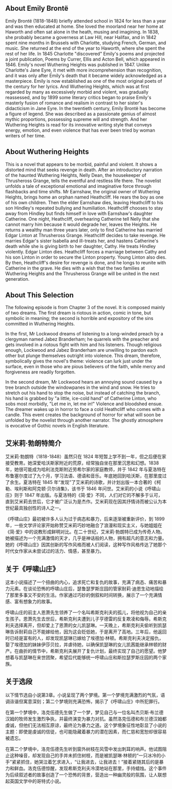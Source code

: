 

## About Emily Brontë

Emily Brontë (1818-1848) briefly attended school in 1824 for less than a year and was then educated at home. She loved the moorland near her home at Haworth and often sat alone in the heath, musing and imagining. In 1838, she probably became a governess at Law Hill, near Halifax, and in 1842 spent nine months in Brussels with Charlotte, studying French, German, and music. She returned at the end of the year to Haworth, where she spent the rest of her life. In 1845 Charlotte "discovered" Emily's poems and projected a joint publication, Poems by Currer, Ellis and Acton Bell, which appeared in 1846. Emily's novel Wuthering Heights was published in 1847. Unlike Charlotte's Jane Eyre, it met with more incomprehension than recognition, and it was only after Emily's death that it became widely acknowledged as a masterpiece. Emily is now established as one of the most original poets of the century for her lyrics. And Wuthering Heights, which was at first regarded by many as excessively morbid and violent, was gradually reassessed, and by 1899 some literary critics began to praise Emily's masterly fusion of romance and realism in contrast to her sister's didacticism in Jane Eyre. In the twentieth century, Emily Brontë has become a figure of legend. She was described as a passionate genius of almost mythic proportions, possessing supreme will and strength. And her Wuthering Heights is read for its innovative writing style that conveys energy, emotion, and even violence that has ever been tried by woman writers of her time.

## About Wuthering Heights

This is a novel that appears to be morbid, painful and violent. It shows a distorted mind that seeks revenge in death. After an introductory narration of the haunted Wuthering Heights, Nelly Dean, the housekeeper of Thrusheross Grange, tells the eventful and restless life there. The novelist unfolds a tale of exceptional emotional and imaginative force through flashbacks and time shifts.
Mr Earnshaw, the original owner of Wuthering Heights, brings home an orphan named Heathcliff. He rears the boy as one of his own children. Then the elder Earnshaw dies, leaving Heathcliff to his son Hindley's repeated bullying and humiliation. Heathcliff chooses to stay away from Hindley but finds himself in love with Earnshaw's daughter Catherine. One night, Heathcliff, overhearing Catherine tell Nelly that she cannot marry him because it would degrade her, leaves the Heights. He returns a wealthy man three years later, only to find Catherine has married Edgar Linton at Thrusheross Grange. Heathcliff decides to take revenge. He marries Edgar's sister Isabella and ill-treats her, and hastens Catherine's death while she is giving birth to her daughter, Cathy. He treats Hindley violently. Edgar Linton dies. Heathcliff forces a marriage between Cathy and his son Linton in order to secure the Linton property. Young Linton also dies. By then, Heathcliff's desire for revenge is done, and he longs to reunite with Catherine in the grave. He dies with a wish that the two families at Wuthering Heights and the Thrusheross Grange will be united in the next generation.

## About This Selection


The following episode is from Chapter 3 of the novel. It is composed mainly of two dreams. The first dream is riotous in action, comic in tone, but symbolic in meaning; the second is horrible and expository of the sins committed in Wuthering Heights. 

In the first, Mr Lockwood dreams of listening to a long-winded preach by a clergyman named Jabez Branderham; he quarrels with the preacher and gets involved in a riotous fight with him and his listeners. Though religious enough, Lockwood and Jabez Branderham are unwilling to pardon each other but plunge themselves outright into violence. This dream, therefore, symbolically gives the novel's theme: violence can lurk just under the surface, even in those who are pious believers of the faith, while mercy and forgiveness are readily forgotten. 

In the second dream, Mr Lockwood hears an annoying sound caused by a tree branch outside the windowpanes in the wind and snow. He tries to stretch out his hand to stop the noise, but instead of catching the branch, his hand is grabbed by "a little, ice-cold hand" of Catherine Linton, who sobs most morbidly, "Let me in, let me in!" Violence and bloodshed ensue. The dreamer wakes up in horror to face a cold Heathcliff who comes with a candle. This event creates the background of horror for what will soon be unfolded by the novelist through another narrator. The ghostly atmosphere is evocative of Gothic novels in English literature.

## 艾米莉·勃朗特简介

艾米莉·勃朗特（1818-1848）虽然只在 1824 年短暂上学不到一年，但之后便在家接受教育。她深爱哈沃斯家附近的荒原，经常独自坐在那里沉思和幻想。1838 年，她很可能成为哈利法克斯附近劳希尔家的家庭教师，并于 1842 年与夏洛特在布鲁塞尔度过了九个月，学习法语、德语和音乐。年底她回到哈沃斯，在那里度过了余生。夏洛特在 1845 年“发现”了艾米莉的诗歌，并计划出版一本合著的《柯勒、埃利斯和阿克顿·贝尔诗集》，该书于 1846 年问世。艾米莉的小说《呼啸山庄》则于 1847 年出版。与夏洛特的《简·爱》不同，人们对它的不解多于认可，直到艾米莉去世后，它才被广泛认为是杰作。艾米莉现在因其抒情诗而被公认为本世纪最具独创性的诗人之一。

《呼啸山庄》最初被许多人认为过于病态和暴力，后来逐渐被重新评价，到 1899 年，一些文学评论家开始称赞艾米莉巧妙地融合了浪漫和现实主义，与她姐姐在《简·爱》中的说教形成鲜明对比。在二十世纪，艾米莉·勃朗特已成为传奇人物。她被描述为一个充满激情的天才，几乎是神话般的人物，拥有超凡的意志和力量。她的《呼啸山庄》因其创新的写作风格而被人们阅读，这种写作风格传达了她那个时代女作家从未尝试过的活力、情感，甚至暴力。 

## 关于《呼啸山庄》 

这本小说描述了一个扭曲的内心，追求死亡和复仇的故事，充满了病态、痛苦和暴力元素。在谈论恐怖的呼啸山庄后，瑟鲁瑟罗斯庄园的管家耐莉·迪恩生动地描绘了那里多事又不安的生活。作家通过巧妙的倒叙和时间转换，展示了一个充满情感、富有想象力的故事。 

呼啸山庄的前主人恩萧先生领养了一个名叫希斯克利夫的孤儿，将他视为自己的亲生孩子。恩萧先生去世后，希斯克利夫遭到儿子亨德雷的反复欺凌和侮辱。希斯克利夫选择离开，但却爱上了恩萧的女儿凯瑟琳。一天晚上，希斯克利夫偷听到凯瑟琳告诉耐莉自己不能嫁给他，因为这会贬低她，于是离开了高地。三年后，他返回时已经是富有的人，却发现凯瑟琳已嫁给了埃德加·林顿。希斯克利夫决定报仇，娶了埃德加的妹妹伊莎贝拉，并虐待她，以确保凯瑟琳的女儿凯茜能继承林顿的财产。在曲折的情节中，希斯克利夫展开了复仇计划，最终实现了自己的愿望。他梦想着与凯瑟琳在来世团聚，希望后代能够统一呼啸山庄和斯拉瑟罗斯庄园的两个家族。 

## 关于选段

以下情节选自小说第3章。小说呈现了两个梦境。第一个梦境充满激烈的气氛，语调诙谐但寓意深刻；第二个梦境则充满恐怖，揭示了《呼啸山庄》中所犯罪行。 

在第一个梦境中，洛克伍德先生做了一个梦，梦见自己与一位名叫杰贝斯·布兰德汉姆的牧师发生激烈争执，并最终演变为暴力对抗。虽然洛克伍德和布兰德汉姆都虔诚，但他们无法相互原谅，最终沦为暴力之道。这个梦境象征性地彰显了小说的主题：即使是虔诚的信徒，也可能隐藏着暴力的潜在因素，而仁慈和宽恕却很容易被遗忘。

在第二个梦境中，洛克伍德先生听到窗外树枝在风雪中发出刺耳的响声。他试图阻止这种噪音，却发现自己的手并未抓住树枝，而是被凯瑟琳·林顿的“一只冰冷的小手”紧紧抓住，她哭泣着乞求进入，“让我进去，让我进去！”接着紧随其后的是暴力和鲜血。洛克伍德惊醒，发现希斯克利夫冷漠地站在那里，手持蜡烛。这个事件为后续叙述者的故事创造了一个恐怖的背景，营造出一种幽灵般的氛围，让人联想起英国文学中的哥特式小说。